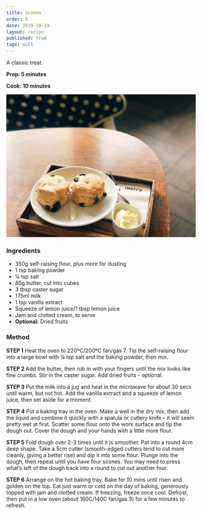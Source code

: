 ```yaml
---
title: Scones
order: 5
date: 2019-10-19
layout: recipe
published: true
tags: null
---
```

A classic treat.

**Prep: 5 minutes**

**Cook: 10 minutes**

![Scones with dried fruit on a white plate, with a side of clotted cream in a small bowl](../uploads/ptmp-eikyqiz45r0-unsplash.jpg "Scones")

### Ingredients

* 350g self-raising flour, plus more for dusting
* 1 tsp baking powder
* ¼ tsp salt
* 85g butter, cut into cubes
* 3 tbsp caster sugar
* 175ml milk
* 1 tsp vanilla extract
* Squeeze of lemon juice/1 tbsp lemon juice
* Jam and clotted cream, to serve
* **Optional:**  Dried fruits

### Method

**STEP 1**
Heat the oven to 220ºC/200ºC fan/gas 7. Tip the self-raising flour into a large bowl with ¼ tsp salt and the baking powder, then mix.

**STEP 2**
Add the butter, then rub in with your fingers until the mix looks like fine crumbs. Stir in the caster sugar. Add dried fruits - optional.

**STEP 3**
Put the milk into a jug and heat in the microwave for about 30 secs until warm, but not hot. Add the vanilla extract and a squeeze of lemon juice, then set aside for a moment.

**STEP 4**
Put a baking tray in the oven. Make a well in the dry mix, then add the liquid and combine it quickly with a spatula or cutlery knife – it will seem pretty wet at first. Scatter some flour onto the work surface and tip the dough out. Cover the dough and your hands with a little more flour.

**STEP 5**
Fold dough over 2-3 times until it is smoother. Pat into a round 4cm deep shape. Take a 5cm cutter (smooth-edged cutters tend to cut more cleanly, giving a better rise) and dip it into some flour. Plunge into the dough, then repeat until you have four scones. You may need to press what’s left of the dough back into a round to cut out another four.

**STEP 6**
Arrange on the hot baking tray. Bake for 10 mins until risen and golden on the top. Eat just warm or cold on the day of baking, generously topped with jam and clotted cream. If freezing, freeze once cool. Defrost, then put in a low oven (about 160C/140C fan/gas 3) for a few minutes to refresh.